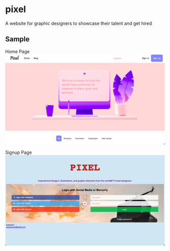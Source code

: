 # pixel
A website for graphic designers to showcase their talent and get hired

## Sample
Home Page
![](Output/index.png)

Signup Page
![](Output/Signup.png)
